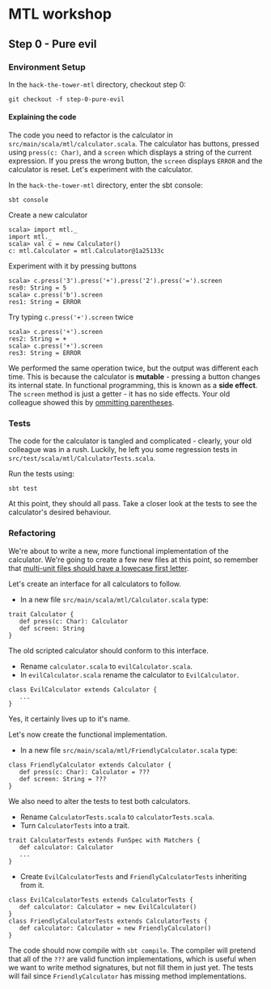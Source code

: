# MTL workshop

## Step 0 - Pure evil

### Environment Setup

In the `hack-the-tower-mtl` directory, checkout step 0:
```
git checkout -f step-0-pure-evil
```

#### Explaining the code
The code you need to refactor is the calculator in `src/main/scala/mtl/calculator.scala`.  The calculator has buttons, pressed using `press(c: Char)`, and a `screen` which displays a string of the current expression.  If you press the wrong button, the `screen` displays `ERROR` and the calculator is reset.  Let's experiment with the calculator.

In the `hack-the-tower-mtl` directory, enter the sbt console:
```
sbt console
```
Create a new calculator
```
scala> import mtl._
import mtl._
scala> val c = new Calculator()
c: mtl.Calculator = mtl.Calculator@1a25133c
```
Experiment with it by pressing buttons
```
scala> c.press('3').press('+').press('2').press('=').screen
res0: String = 5
scala> c.press('b').screen
res1: String = ERROR
```

Try typing `c.press('+').screen` twice

```
scala> c.press('+').screen
res2: String = +
scala> c.press('+').screen
res3: String = ERROR
```

We performed the same operation twice, but the output was different each time.  This is because the calculator is **mutable** - pressing a button changes its internal state.  In functional programming, this is known as a **side effect**.  The `screen` method is just a getter - it has no side effects.  Your old colleague showed this by [ommitting parentheses](http://docs.scala-lang.org/style/method-invocation.html). 

### Tests
The code for the calculator is tangled and complicated - clearly, your old colleague was in a rush.  Luckily, he left you some regression tests in `src/test/scala/mtl/CalculatorTests.scala`.

Run the tests using:
```
sbt test
```

At this point, they should all pass.  Take a closer look at the tests to see the calculator's desired behaviour.

### Refactoring
We're about to write a new, more functional implementation of the calculator.  We're going to create a few new files at this point, so remember that [multi-unit files should have a lowecase first letter](http://docs.scala-lang.org/style/files.html).

Let's create an interface for all calculators to follow.  

- In a new file `src/main/scala/mtl/Calculator.scala` type:
```
trait Calculator {
   def press(c: Char): Calculator
   def screen: String
}
```

The old scripted calculator should conform to this interface. 

 - Rename `calculator.scala` to `evilCalculator.scala`.
 - In `evilCalculator.scala` rename the calculator to `EvilCalculator`.
```
class EvilCalculator extends Calculator {
   ...
}
```
Yes, it certainly lives up to it's name.

Let's now create the functional implementation.

 - In a new file `src/main/scala/mtl/FriendlyCalculator.scala` type:
```
class FriendlyCalculator extends Calculator {
   def press(c: Char): Calculator = ???
   def screen: String = ???
}
```

We also need to alter the tests to test both calculators.  

 - Rename `CalculatorTests.scala` to `calculatorTests.scala`.
 - Turn `CalculatorTests` into a trait.
```
trait CalculatorTests extends FunSpec with Matchers {
   def calculator: Calculator
   ...
}
```
 - Create `EvilCalculatorTests` and `FriendlyCalculatorTests` inheriting from it.
```
class EvilCalculatorTests extends CalculatorTests {
   def calculator: Calculator = new EvilCalculator()
}
class FriendlyCalculatorTests extends CalculatorTests {
   def calculator: Calculator = new FriendlyCalculator()
}
```

The code should now compile with `sbt compile`.  The compiler will pretend that all of the `???` are valid function implementations, which is useful when we want to write method signatures, but not fill them in just yet.  The tests will fail since `FriendlyCalculator` has missing method implementations.
